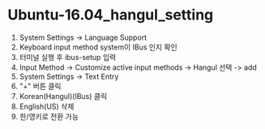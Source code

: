 # Ubuntu-16.04_hangul_setting

1. System Settings -> Language Support
2. Keyboard input method system이 IBus 인지 확인
3. 터미널 실행 후 ibus-setup 입력
4. Input Method -> Customize active input methods -> Hangul 선택 -> add
5. System Settings -> Text Entry
6. "+" 버튼 클릭 
7. Korean(Hangul)(IBus) 클릭
8. English(US) 삭제
9. 한/영키로 전환 가능
